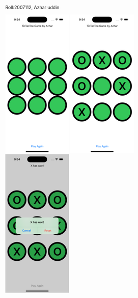 Roll:2007112, Azhar uddin

<img src="p1.png" style="width: 200px"/>
<img src="p2.png" style="width: 200px"/>
<img src="p3.png" style="width: 200px"/>
